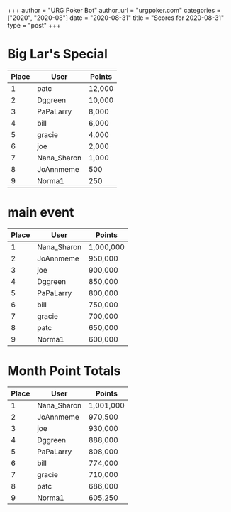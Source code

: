 +++
author = "URG Poker Bot"
author_url = "urgpoker.com"
categories = ["2020", "2020-08"]
date = "2020-08-31"
title = "Scores for 2020-08-31"
type = "post"
+++
# Big Lar's Special

| Place | User | Points |
|-------|------|--------|
| 1 | patc | 12,000 |
| 2 | Dggreen | 10,000 |
| 3 | PaPaLarry | 8,000 |
| 4 | bill | 6,000 |
| 5 | gracie | 4,000 |
| 6 | joe | 2,000 |
| 7 | Nana_Sharon | 1,000 |
| 8 | JoAnnmeme | 500 |
| 9 | Norma1 | 250 |

# main event

| Place | User | Points |
|-------|------|--------|
| 1 | Nana_Sharon | 1,000,000 |
| 2 | JoAnnmeme | 950,000 |
| 3 | joe | 900,000 |
| 4 | Dggreen | 850,000 |
| 5 | PaPaLarry | 800,000 |
| 6 | bill | 750,000 |
| 7 | gracie | 700,000 |
| 8 | patc | 650,000 |
| 9 | Norma1 | 600,000 |

# Month Point Totals

| Place | User | Points |
|-------|------|--------|
| 1 | Nana_Sharon | 1,001,000 |
| 2 | JoAnnmeme | 970,500 |
| 3 | joe | 930,000 |
| 4 | Dggreen | 888,000 |
| 5 | PaPaLarry | 808,000 |
| 6 | bill | 774,000 |
| 7 | gracie | 710,000 |
| 8 | patc | 686,000 |
| 9 | Norma1 | 605,250 |
